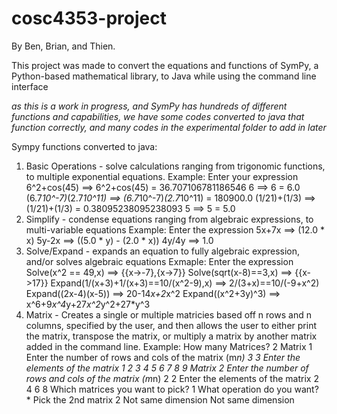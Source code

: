 # cosc4353-project
By Ben, Brian, and Thien.

This project was made to convert the equations and functions of SymPy, a Python-based mathematical library, to Java
   while using the command line interface
   
*as this is a work in progress, and SymPy has hundreds of different functions and capabilities, we have some codes
   converted to java that function correctly, and many codes in the experimental folder to add in later*
   
Sympy functions converted to java:
1) Basic Operations - solve calculations ranging from trigonomic functions, to multiple exponential equations.
    Example: Enter your expression 6^2+cos(45) ==> 6^2+cos(45) = 36.707106781186546
              6 ==> 6 = 6.0
              (6.7*10^-7)*(2.7*10^11) ==> (6.7*10^-7)*(2.7*10^11) = 180900.0
              (1/21)+(1/3) ==> (1/21)+(1/3) = 0.38095238095238093
              5 ==> 5 = 5.0
2) Simplify - condense equations ranging from algebraic expressions, to multi-variable equations
    Example: Enter the expression
             5x+7x ==> (12.0 * x)
             5y-2x ==> ((5.0 * y) - (2.0 * x))
             4y/4y ==> 1.0
3) Solve/Expand - expands an equation to fully algebraic expression, and/or solves algebraic equations
    Exmaple: Enter the expression
            Solve(x^2 == 49,x) ==> {{x->-7},{x->7}}
            Solve(sqrt(x-8)==3,x) ==> {{x->17}}
            Expand(1/(x+3)+1/(x+3)==10/(x^2-9),x) ==> 2/(3+x)==10/(-9+x^2)
            Expand((2x-4)(x-5)) ==> 20-14*x+2*x^2
            Expand((x^2+3y)^3) ==> x^6+9*x^4*y+27*x^2*y^2+27*y^3
4) Matrix - Creates a single or multiple matricies based off n rows and n columns, specified by the user, and
            then allows the user to either print the matrix, transpose the matrix, or multiply a matrix by another
            matrix added in the command line. 
   Example: How many Matrices?
            2
            Matrix 1
            Enter the number of rows and cols of the matrix (m*n)
            3
            3
            Enter the elements of the matrix
            1 2 3
            4 5 6
            7 8 9
            Matrix 2
            Enter the number of rows and cols of the matrix (m*n)
            2
            2
           Enter the elements of the matrix
            2 4
            6 8
            Which matrices you want to pick?
            1
            What operation do you want?
            *
            Pick the 2nd matrix
            2
            Not same dimension
            Not same dimension
       
